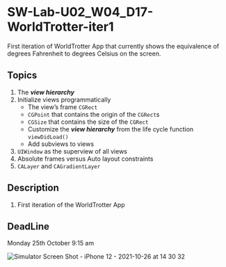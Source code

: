 # SW-Lab-U02_W04_D17-WorldTrotter-iter1
First iteration of WorldTrotter App that currently shows the equivalence of degrees Fahrenheit to degrees Celsius on the screen.

## Topics

1. The **_view hierarchy_**
2. Initialize views programmatically
   - The view’s frame `CGRect`
   - `CGPoint` that contains the origin of the `CGRect`s
   - `CGSize` that contains the size of the `CGRect`
   - Customize the **_view hierarchy_** from the life cycle function `viewDidLoad()`
   - Add subviews to views
3. `UIWindow` as the superview of all views
4. Absolute frames versus Auto layout constraints
5. `CALayer` and `CAGradientLayer`

## Description
1. First iteration of the WorldTrotter App

## DeadLine 
Monday 25th October 9:15 am

![Simulator Screen Shot - iPhone 12 - 2021-10-26 at 14 30 32](https://user-images.githubusercontent.com/91871608/138869294-f9360724-3e4c-4432-8e6b-6990d3e4fd80.png)
